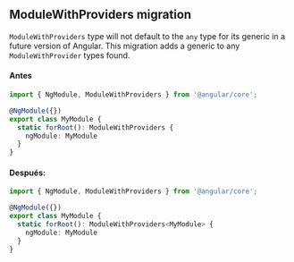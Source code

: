 ## ModuleWithProviders migration

`ModuleWithProviders` type will not default to the `any` type for its generic in a future version of Angular. 
This migration adds a generic to any `ModuleWithProvider` types found.

#### Antes
```ts
import { NgModule, ModuleWithProviders } from '@angular/core';

@NgModule({})
export class MyModule {
  static forRoot(): ModuleWithProviders {
    ngModule: MyModule
  }
}
```

#### Después:
```ts
import { NgModule, ModuleWithProviders } from '@angular/core';

@NgModule({})
export class MyModule {
  static forRoot(): ModuleWithProviders<MyModule> {
    ngModule: MyModule
  }
}
```

